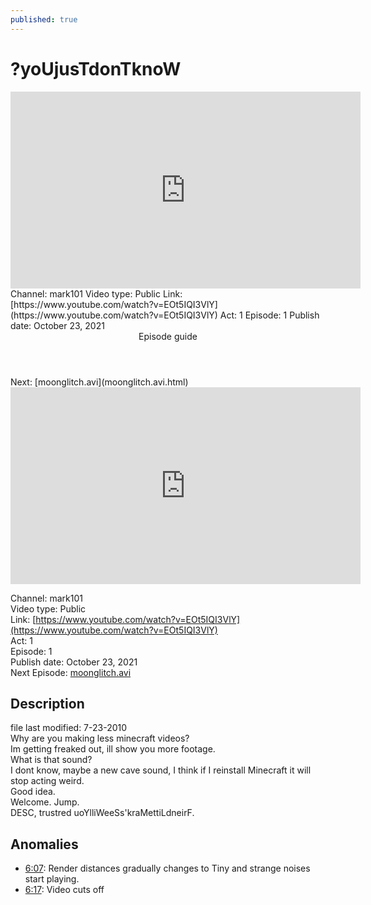 ```yaml
---
published: true
---
```


# ?yoUjusTdonTknoW

<infobox type="Episode">
	<title source="title"/><label>?yoUjusTdonTknoW</label></title>
	<iframe width="560" height="315" src="https://www.youtube.com/embed/EOt5IQI3VlY" title="YouTube video player" frameborder="0" allow="accelerometer; autoplay; clipboard-write; encrypted-media; gyroscope; picture-in-picture" allowfullscreen></iframe>
	<data source="channel"><label>Channel: mark101</label></data>
	<data source="videoType"><label>Video type: Public</label></data>
	<data source="link"><label>Link: [https://www.youtube.com/watch?v=EOt5IQI3VlY](https://www.youtube.com/watch?v=EOt5IQI3VlY)</label></data>
	<data source="actNumber"><label>Act: 1</label></data>
	<data source="episodeNumber"><label>Episode: 1</label></data>
	<data source="publishDate"><label>Publish date: October 23, 2021</label></data>
	<group layout="horizontal">
	    <header>Episode guide</header>
	    <data source="nextEpisode"><label>Next: [moonglitch.avi](moonglitch.avi.html)</label></data>
	</group>
</infobox>

<iframe width="560" height="315" src="https://www.youtube.com/embed/EOt5IQI3VlY" title="YouTube video player" frameborder="0" allow="accelerometer; autoplay; clipboard-write; encrypted-media; gyroscope; picture-in-picture" allowfullscreen></iframe>


Channel: mark101
<br>Video type: Public
<br>Link: [https://www.youtube.com/watch?v=EOt5IQI3VlY](https://www.youtube.com/watch?v=EOt5IQI3VlY)
<br>Act: 1
<br>Episode: 1
<br>Publish date: October 23, 2021
<br>Next Episode: [moonglitch.avi](moonglitch.avi.html)

## Description

file last modified: 7-23-2010
<br>Why are you making less minecraft videos?
<br>Im getting freaked out, ill show you more footage.
<br>What is that sound?
<br>I dont know, maybe a new cave sound, I think if I reinstall Minecraft it will stop acting weird.
<br>Good idea.
<br>Welcome. Jump.
<br>DESC, trustred uoYlliWeeSs'kraMettiLdneirF.


## Anomalies

- [6:07](https://youtu.be/EOt5IQI3VlY?t=367): Render distances gradually changes to Tiny and strange noises start playing.
- [6:17](https://youtu.be/EOt5IQI3VlY?t=377): Video cuts off